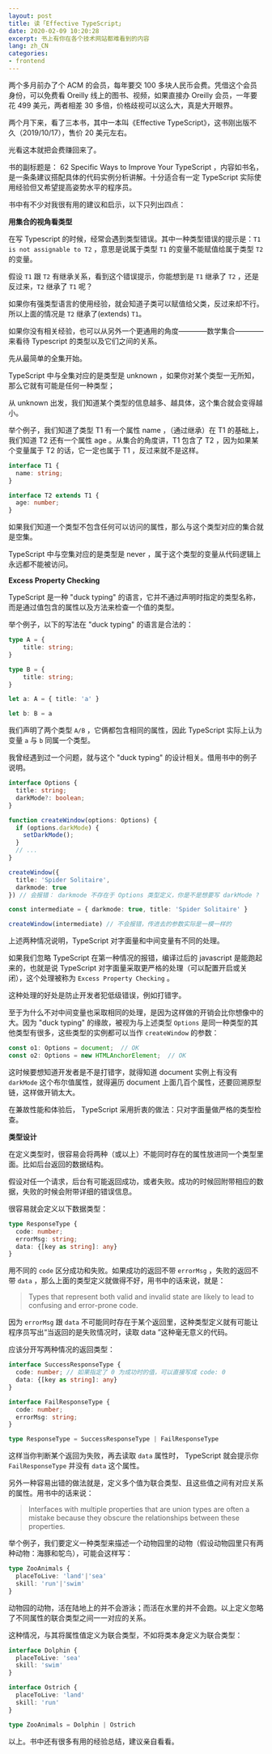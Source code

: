 ```yaml
---
layout: post
title: 读「Effective TypeScript」
date: 2020-02-09 10:20:28
excerpt: 书上有你在各个技术网站都难看到的内容
lang: zh_CN
categories: 
- frontend
---
```


两个多月前办了个 ACM 的会员，每年要交 100 多块人民币会费。凭借这个会员身份，可以免费看 Oreilly 线上的图书、视频，如果直接办 Oreilly 会员，一年要花 499 美元，两者相差 30 多倍，价格歧视可以这么大，真是大开眼界。

两个月下来，看了三本书，其中一本叫《Effective TypeScript》，这书刚出版不久（2019/10/17），售价 20 美元左右。

光看这本就把会费赚回来了。

书的副标题是： 62 Specific Ways to Improve Your TypeScript ，内容如书名，是一条条建议搭配具体的代码实例分析讲解。十分适合有一定 TypeScript 实际使用经验但又希望提高姿势水平的程序员。

书中有不少对我很有用的建议和启示，以下只列出四点：

**用集合的视角看类型**

在写 Typescript 的时候，经常会遇到类型错误。其中一种类型错误的提示是：`T1 is not assignable to T2` ，意思是说属于类型 `T1` 的变量不能赋值给属于类型 `T2` 的变量。

假设 `T1` 跟 `T2` 有继承关系，看到这个错误提示，你能想到是 `T1` 继承了 `T2` ，还是反过来，`T2` 继承了 `T1` 呢？

如果你有强类型语言的使用经验，就会知道子类可以赋值给父类，反过来却不行。所以上面的情况是 `T2` 继承了(extends) `T1`。

如果你没有相关经验，也可以从另外一个更通用的角度————数学集合————来看待 Typescript 的类型以及它们之间的关系。

先从最简单的全集开始。

TypeScript 中与全集对应的是类型是 unknown ，如果你对某个类型一无所知，那么它就有可能是任何一种类型；

从 unknown 出发，我们知道某个类型的信息越多、越具体，这个集合就会变得越小。

举个例子，我们知道了类型 T1 有一个属性 name ，（通过继承）在 T1 的基础上，我们知道 T2 还有一个属性 age 。从集合的角度讲，T1 包含了 T2 ，因为如果某个变量属于 T2 的话，它一定也属于 T1 ，反过来就不是这样。

```typescript
interface T1 {
  name: string;
}

interface T2 extends T1 {
  age: number;
}
```

如果我们知道一个类型不包含任何可以访问的属性，那么与这个类型对应的集合就是空集。

TypeScript 中与空集对应的是类型是 never ，属于这个类型的变量从代码逻辑上永远都不能被访问。

**Excess Property Checking**

TypeScript 是一种 "duck typing" 的语言，它并不通过声明时指定的类型名称，而是通过值包含的属性以及方法来检查一个值的类型。

举个例子，以下的写法在 "duck typing" 的语言是合法的：

```typescript
type A = {
    title: string;
}

type B = {
    title: string;
}

let a: A = { title: 'a' }

let b: B = a
```

我们声明了两个类型 `A/B` ，它俩都包含相同的属性，因此 TypeScript 实际上认为变量 `a` 与 `b` 同属一个类型。

我曾经遇到过一个问题，就与这个 "duck typing" 的设计相关。借用书中的例子说明。

```typescript
interface Options {
  title: string;
  darkMode?: boolean;
}

function createWindow(options: Options) {
  if (options.darkMode) {
    setDarkMode();
  }
  // ...
}

createWindow({
  title: 'Spider Solitaire',
  darkmode: true
}) // 会报错： darkmode 不存在于 Options 类型定义，你是不是想要写 darkMode ?

const intermediate = { darkmode: true, title: 'Spider Solitaire' }

createWindow(intermediate) // 不会报错，传进去的参数实际是一模一样的

```

上述两种情况说明，TypeScript 对字面量和中间变量有不同的处理。

如果我们忽略 TypeScript 在第一种情况的报错，编译过后的 javascript 是能跑起来的，也就是说 TypeScript 对字面量采取更严格的处理（可以配置开启或关闭），这个处理被称为 `Excess Property Checking` 。

这种处理的好处是防止开发者犯低级错误，例如打错字。

至于为什么不对中间变量也采取相同的处理，是因为这样做的开销会比你想像中的大。因为 "duck typing" 的缘故，被视为与上述类型 `Options` 是同一种类型的其他类型有很多，这些类型的实例都可以当作 `createWindow` 的参数：

```typescript
const o1: Options = document;  // OK
const o2: Options = new HTMLAnchorElement;  // OK
```

这时候要想知道开发者是不是打错字，就得知道 document 实例上有没有 `darkMode` 这个布尔值属性，就得遍历 document 上面几百个属性，还要回溯原型链，这样做开销太大。

在兼故性能和体验后， TypeScript 采用折衷的做法：只对字面量做严格的类型检查。


**类型设计**

在定义类型时，很容易会将两种（或以上）不能同时存在的属性放进同一个类型里面。比如后台返回的数据结构。

假设对任一个请求，后台有可能返回成功，或者失败。成功的时候回附带相应的数据，失败的时候会附带详细的错误信息。

很容易就会定义以下数据类型：

```typescript
type ResponseType {
  code: number;
  errorMsg: string;
  data: {[key as string]: any}
}
```

用不同的 `code` 区分成功和失败。如果成功的返回不带 `errorMsg` ，失败的返回不带 `data` ，那么上面的类型定义就做得不好，用书中的话来说，就是：

> Types that represent both valid and invalid state are likely to lead to confusing and error-prone code.

因为 `errorMsg` 跟 `data` 不可能同时存在于某个返回里，这种类型定义就有可能让程序员写出“当返回的是失败情况时，读取 data ”这种毫无意义的代码。

应该分开写两种情况的返回类型：

```typescript
interface SuccessResponseType {
  code: number; // 如果指定了 0 为成功时的值，可以直接写成 code: 0
  data: {[key as string]: any}
}

interface FailResponseType {
  code: number;
  errorMsg: string;
}

type ResponseType = SuccessResponseType | FailResponseType
```

这样当你判断某个返回为失败，再去读取 `data` 属性时， TypeScript 就会提示你 `FailResponseType` 并没有 `data` 这个属性。

另外一种容易出错的做法就是，定义多个值为联合类型、且这些值之间有对应关系的属性。用书中的话来说：

> Interfaces with multiple properties that are union types are often a mistake because they obscure the relationships between these properties.

举个例子，我们要定义一种类型来描述一个动物园里的动物（假设动物园里只有两种动物：海豚和鸵鸟），可能会这样写：

```typescript
type ZooAnimals {
  placeToLive: 'land'|'sea'
  skill: 'run'|'swim'
}
```

动物园的动物，活在陆地上的并不会游泳；而活在水里的并不会跑。以上定义忽略了不同属性的联合类型之间一一对应的关系。

这种情况，与其将属性值定义为联合类型，不如将类本身定义为联合类型：

```typescript
interface Dolphin {
  placeToLive: 'sea'
  skill: 'swim'
}

interface Ostrich {
  placeToLive: 'land'
  skill: 'run'
}

type ZooAnimals = Dolphin | Ostrich

```

以上。书中还有很多有用的经验总结，建议亲自看看。